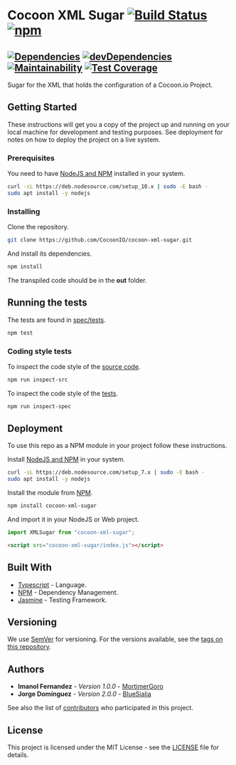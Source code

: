 # Cocoon XML Sugar [![Build Status](https://travis-ci.org/CocoonIO/cocoon-xml-sugar.svg?branch=master)](https://travis-ci.org/CocoonIO/cocoon-xml-sugar) [![npm](https://img.shields.io/npm/v/cocoon-xml-sugar.svg)](https://www.npmjs.com/package/cocoon-xml-sugar)

[![Dependencies](https://david-dm.org/cocoonio/cocoon-xml-sugar/status.svg)](https://david-dm.org/cocoonio/cocoon-xml-sugar)
[![devDependencies](https://david-dm.org/cocoonio/cocoon-xml-sugar/dev-status.svg)](https://david-dm.org/cocoonio/cocoon-xml-sugar?type=dev)
[![Maintainability](https://api.codeclimate.com/v1/badges/5723b84105131d3795ce/maintainability)](https://codeclimate.com/github/CocoonIO/cocoon-xml-sugar/maintainability)
[![Test Coverage](https://api.codeclimate.com/v1/badges/5723b84105131d3795ce/test_coverage)](https://codeclimate.com/github/CocoonIO/cocoon-xml-sugar/test_coverage)
---

Sugar for the XML that holds the configuration of a Cocoon.io Project.

## Getting Started

These instructions will get you a copy of the project up and running on your local machine for development and testing
purposes. See deployment for notes on how to deploy the project on a live system.

### Prerequisites

You need to have [NodeJS and NPM](https://nodejs.org/en/download/package-manager/) installed in your system.

```bash
curl -sL https://deb.nodesource.com/setup_10.x | sudo -E bash -
sudo apt install -y nodejs
```

### Installing

Clone the repository.

```bash
git clone https://github.com/CocoonIO/cocoon-xml-sugar.git
```

And install its dependencies.

```bash
npm install
```

The transpiled code should be in the **out** folder.

## Running the tests

The tests are found in [spec/tests](spec/tests).

```bash
npm test
```

### Coding style tests

To inspect the code style of the [source code](src).

```bash
npm run inspect-src
```

To inspect the code style of the [tests](spec/tests).

```bash
npm run inspect-spec
```

## Deployment

To use this repo as a NPM module in your project follow these instructions.

Install [NodeJS and NPM](https://nodejs.org/en/download/package-manager/) in your system.

```bash
curl -sL https://deb.nodesource.com/setup_7.x | sudo -E bash -
sudo apt install -y nodejs
```

Install the module from [NPM](https://www.npmjs.com/package/cocoon-xml-sugar).

```bash
npm install cocoon-xml-sugar
```

And import it in your NodeJS or Web project.

```js
import XMLSugar from "cocoon-xml-sugar";
```

```html
<script src="cocoon-xml-sugar/index.js"></script>
```

## Built With

* [Typescript](https://www.typescriptlang.org/) - Language.
* [NPM](http://www.npmjs.com/) - Dependency Management.
* [Jasmine](https://jasmine.github.io/) - Testing Framework.

## Versioning

We use [SemVer](http://semver.org/) for versioning. For the versions available, see the
[tags on this repository](https://github.com/CocoonIO/cocoon-xml-sugar/tags).

## Authors

* **Imanol Fernandez** - *Version 1.0.0* - [MortimerGoro](https://github.com/MortimerGoro)
* **Jorge Domínguez** - *Version 2.0.0* - [BlueSialia](https://github.com/BlueSialia)

See also the list of [contributors](https://github.com/your/project/contributors) who participated in this project.

## License

This project is licensed under the MIT License - see the [LICENSE](LICENSE) file for details.
